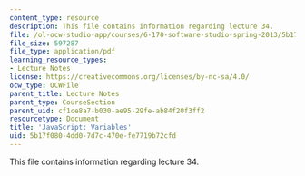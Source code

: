 ```yaml
---
content_type: resource
description: This file contains information regarding lecture 34.
file: /ol-ocw-studio-app/courses/6-170-software-studio-spring-2013/5b17f0804dd07d7c470efe7719b72cfd_MIT6_170S13_34-java-var.pdf
file_size: 597287
file_type: application/pdf
learning_resource_types:
- Lecture Notes
license: https://creativecommons.org/licenses/by-nc-sa/4.0/
ocw_type: OCWFile
parent_title: Lecture Notes
parent_type: CourseSection
parent_uid: cf1ce8a7-b030-ae95-29fe-ab84f20f3ff2
resourcetype: Document
title: 'JavaScript: Variables'
uid: 5b17f080-4dd0-7d7c-470e-fe7719b72cfd
---
```

This file contains information regarding lecture 34.